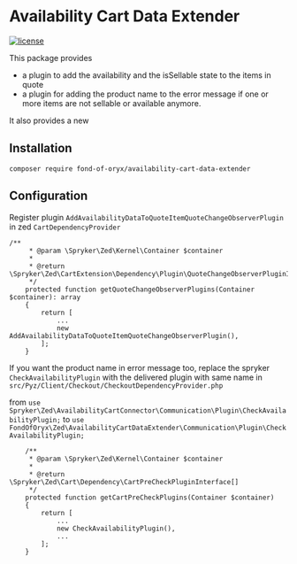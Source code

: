 # Availability Cart Data Extender
[![license](https://img.shields.io/github/license/fond-of-oryx/availability-cart-data-extender.svg)](https://packagist.org/packages/fond-of-oryx/availability-cart-data-extender)

This package provides
- a plugin to add the availability and the isSellable state to the items in quote
- a plugin for adding the product name to the error message if one or more items are not sellable or available anymore.

It also provides a new

## Installation

```
composer require fond-of-oryx/availability-cart-data-extender
```

## Configuration

Register plugin ``AddAvailabilityDataToQuoteItemQuoteChangeObserverPlugin`` in zed  ``CartDependencyProvider``

```
/**
     * @param \Spryker\Zed\Kernel\Container $container
     *
     * @return \Spryker\Zed\CartExtension\Dependency\Plugin\QuoteChangeObserverPluginInterface[]
     */
    protected function getQuoteChangeObserverPlugins(Container $container): array
    {
        return [
            ...
            new AddAvailabilityDataToQuoteItemQuoteChangeObserverPlugin(),
        ];
    }
```

If you want the product name in error message too, replace the spryker ``CheckAvailabilityPlugin`` with the delivered plugin with same name in ``src/Pyz/Client/Checkout/CheckoutDependencyProvider.php``

from
``use Spryker\Zed\AvailabilityCartConnector\Communication\Plugin\CheckAvailabilityPlugin;``
to
``use FondOfOryx\Zed\AvailabilityCartDataExtender\Communication\Plugin\CheckAvailabilityPlugin;``

```
    /**
     * @param \Spryker\Zed\Kernel\Container $container
     *
     * @return \Spryker\Zed\Cart\Dependency\CartPreCheckPluginInterface[]
     */
    protected function getCartPreCheckPlugins(Container $container)
    {
        return [
            ...
            new CheckAvailabilityPlugin(),
            ...
        ];
    }
```
